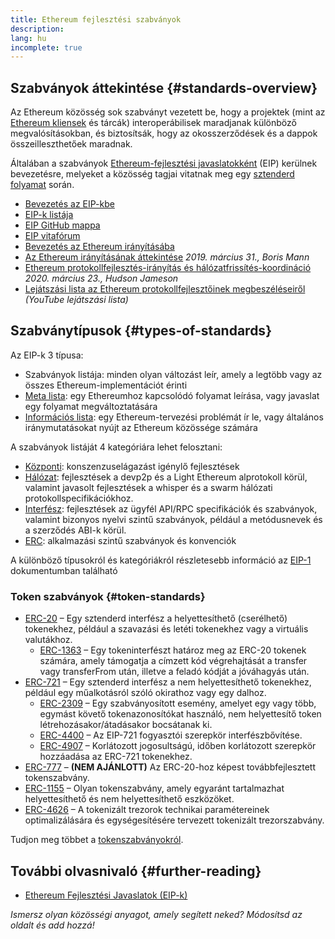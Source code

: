 ```yaml
---
title: Ethereum fejlesztési szabványok
description:
lang: hu
incomplete: true
---
```


## Szabványok áttekintése {#standards-overview}

Az Ethereum közösség sok szabványt vezetett be, hogy a projektek (mint az [Ethereum kliensek](/developers/docs/nodes-and-clients/) és tárcák) interoperábilisek maradjanak különböző megvalósításokban, és biztosítsák, hogy az okosszerződések és a dappok összeilleszthetőek maradnak.

Általában a szabványok [Ethereum-fejlesztési javaslatokként](/eips/) (EIP) kerülnek bevezetésre, melyeket a közösség tagjai vitatnak meg egy [sztenderd folyamat](https://eips.ethereum.org/EIPS/eip-1) során.

- [Bevezetés az EIP-kbe](/eips/)
- [EIP-k listája](https://eips.ethereum.org/)
- [EIP GitHub mappa](https://github.com/ethereum/EIPs)
- [EIP vitafórum](https://ethereum-magicians.org/c/eips)
- [Bevezetés az Ethereum irányításába](/governance/)
- [Az Ethereum irányításának áttekintése](https://web.archive.org/web/20201107234050/https://blog.bmannconsulting.com/ethereum-governance/) _2019. március 31., Boris Mann_
- [Ethereum protokollfejlesztés-irányítás és hálózatfrissítés-koordináció](https://hudsonjameson.com/2020-03-23-ethereum-protocol-development-governance-and-network-upgrade-coordination/) _2020. március 23., Hudson Jameson_
- [Lejátszási lista az Ethereum protokollfejlesztőinek megbeszéléseiről](https://www.youtube.com/@EthereumProtocol) _(YouTube lejátszási lista)_

## Szabványtípusok {#types-of-standards}

Az EIP-k 3 típusa:

- Szabványok listája: minden olyan változást leír, amely a legtöbb vagy az összes Ethereum-implementációt érinti
- [Meta lista](https://eips.ethereum.org/meta): egy Ethereumhoz kapcsolódó folyamat leírása, vagy javaslat egy folyamat megváltoztatására
- [Információs lista](https://eips.ethereum.org/informational): egy Ethereum-tervezési problémát ír le, vagy általános iránymutatásokat nyújt az Ethereum közössége számára

A szabványok listáját 4 kategóriára lehet felosztani:

- [Központi](https://eips.ethereum.org/core): konszenzuselágazást igénylő fejlesztések
- [Hálózat](https://eips.ethereum.org/networking): fejlesztések a devp2p és a Light Ethereum alprotokoll körül, valamint javasolt fejlesztések a whisper és a swarm hálózati protokollspecifikációkhoz.
- [Interfész](https://eips.ethereum.org/interface): fejlesztések az ügyfél API/RPC specifikációk és szabványok, valamint bizonyos nyelvi szintű szabványok, például a metódusnevek és a szerződés ABI-k körül.
- [ERC](https://eips.ethereum.org/erc): alkalmazási szintű szabványok és konvenciók

A különböző típusokról és kategóriákról részletesebb információ az [EIP-1](https://eips.ethereum.org/EIPS/eip-1#eip-types) dokumentumban található

### Token szabványok {#token-standards}

- [ERC-20](/developers/docs/standards/tokens/erc-20/) – Egy sztenderd interfész a helyettesíthető (cserélhető) tokenekhez, például a szavazási és letéti tokenekhez vagy a virtuális valutákhoz.
  - [ERC-1363](https://eips.ethereum.org/EIPS/eip-1363) – Egy tokeninterfészt határoz meg az ERC-20 tokenek számára, amely támogatja a címzett kód végrehajtását a transfer vagy transferFrom után, illetve a feladó kódját a jóváhagyás után.
- [ERC-721](/developers/docs/standards/tokens/erc-721/) – Egy sztenderd interfész a nem helyettesíthető tokenekhez, például egy műalkotásról szóló okirathoz vagy egy dalhoz.
  - [ERC-2309](https://eips.ethereum.org/EIPS/eip-2309) – Egy szabványosított esemény, amelyet egy vagy több, egymást követő tokenazonosítókat használó, nem helyettesítő token létrehozásakor/átadásakor bocsátanak ki.
  - [ERC-4400](https://eips.ethereum.org/EIPS/eip-4400) – Az EIP-721 fogyasztói szerepkör interfészbővítése.
  - [ERC-4907](https://eips.ethereum.org/EIPS/eip-4907) – Korlátozott jogosultságú, időben korlátozott szerepkör hozzáadása az ERC-721 tokenekhez.
- [ERC-777](/developers/docs/standards/tokens/erc-777/) – **(NEM AJÁNLOTT)** Az ERC-20-hoz képest továbbfejlesztett tokenszabvány.
- [ERC-1155](/developers/docs/standards/tokens/erc-1155/) – Olyan tokenszabvány, amely egyaránt tartalmazhat helyettesíthető és nem helyettesíthető eszközöket.
- [ERC-4626](/developers/docs/standards/tokens/erc-4626/) – A tokenizált trezorok technikai paramétereinek optimalizálására és egységesítésére tervezett tokenizált trezorszabvány.

Tudjon meg többet a [tokenszabványokról](/developers/docs/standards/tokens/).

## További olvasnivaló {#further-reading}

- [Ethereum Fejlesztési Javaslatok (EIP-k)](/eips/)

_Ismersz olyan közösségi anyagot, amely segített neked? Módosítsd az oldalt és add hozzá!_
